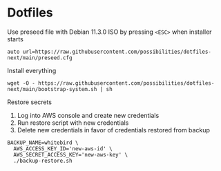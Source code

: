 # Dotfiles

Use preseed file with Debian 11.3.0 ISO by pressing `<ESC>` when installer starts

```
auto url=https://raw.githubusercontent.com/possibilities/dotfiles-next/main/preseed.cfg
```

Install everything

```
wget -O - https://raw.githubusercontent.com/possibilities/dotfiles-next/main/bootstrap-system.sh | sh
```

Restore secrets

1. Log into AWS console and create new credentials
2. Run restore script with new credentials
3. Delete new credentials in favor of credentials restored from backup

```
BACKUP_NAME=whitebird \
  AWS_ACCESS_KEY_ID='new-aws-id' \
  AWS_SECRET_ACCESS_KEY='new-aws-key' \
  ./backup-restore.sh
```
